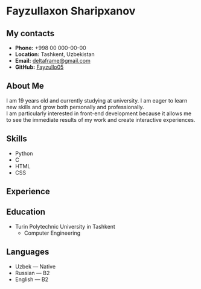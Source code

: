 # Fayzullaxon Sharipxanov
## My contacts

* **Phone:** +998 00 000-00-00
* **Location:** Tashkent, Uzbekistan
* **Email:** deltaframe@gmail.com
* **GitHub:** [Fayzullo05](https://github.com/Fayzullo05)

## About Me

I am 19 years old and currently studying at university. I am eager to learn new skills and grow both personally and professionally.  
I am particularly interested in front-end development because it allows me to see the immediate results of my work and create interactive experiences.

## Skills

* Python
* C
* HTML
* CSS 

## Experience

## Education

* Turin Polytechnic University in Tashkent
  * Computer Engineering

## Languages

* Uzbek — Native
* Russian — B2
* English — B2








